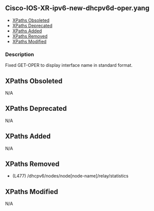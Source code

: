 ## Cisco-IOS-XR-ipv6-new-dhcpv6d-oper.yang

- [XPaths Obsoleted](#xpaths-obsoleted)
- [XPaths Deprecated](#xpaths-deprecated)
- [XPaths Added](#xpaths-added)
- [XPaths Removed](#xpaths-removed)
- [XPaths Modified](#xpaths-modified)

### Description

Fixed GET-OPER to display interface name in standard format.

## XPaths Obsoleted

N/A

## XPaths Deprecated

N/A

## XPaths Added

N/A

## XPaths Removed

- (L477)	/dhcpv6/nodes/node[node-name]/relay/statistics

## XPaths Modified

N/A


